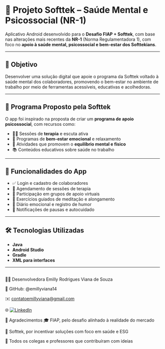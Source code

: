 # 💙 Projeto Softtek – Saúde Mental e Psicossocial (NR-1)

Aplicativo Android desenvolvido para o **Desafio FIAP + Softtek**, com base nas alterações mais recentes da **NR-1** (Norma Regulamentadora 1), com foco no **apoio à saúde mental, psicossocial e bem-estar dos Softtekians**.

---

## 🎯 Objetivo

Desenvolver uma solução digital que apoie o programa da Softtek voltado à saúde mental dos colaboradores, promovendo o bem-estar no ambiente de trabalho por meio de ferramentas acessíveis, educativas e acolhedoras.

---

## 🧠 Programa Proposto pela Softtek

O app foi inspirado na proposta de criar um **programa de apoio psicossocial**, com recursos como:

- 🧑‍⚕️ Sessões de **terapia** e escuta ativa
- 🧘 Programas de **bem-estar emocional** e relaxamento
- 🎯 Atividades que promovem o **equilíbrio mental e físico**
- 📚 Conteúdos educativos sobre saúde no trabalho

---

## 📱 Funcionalidades do App

- ✅ Login e cadastro de colaboradores
- 📆 Agendamento de sessões de terapia
- 🤝 Participação em grupos de apoio virtuais
- 🧘 Exercícios guiados de meditação e alongamento
- 📝 Diário emocional e registro de humor
- 🔔 Notificações de pausas e autocuidado

---

## 🛠️ Tecnologias Utilizadas

- **Java**
- **Android Studio**
- **Gradle**
- **XML para interfaces**

---

##

👩‍💻 Desenvolvedora
Emilly Rodrigues Viana de Souza

💼 GitHub: @emillyviana14

✉️ contatoemillyviana@gmail.com

🌐 [![LinkedIn](https://img.shields.io/badge/-LinkedIn-0A66C2?style=for-the-badge&logo=linkedin&logoColor=white)](https://www.linkedin.com/in/emillyrviana)

🤝 Agradecimentos
🎓 FIAP, pelo desafio alinhado à realidade do mercado

🏢 Softtek, por incentivar soluções com foco em saúde e ESG

💬 Todos os colegas e professores que contribuíram com ideias

